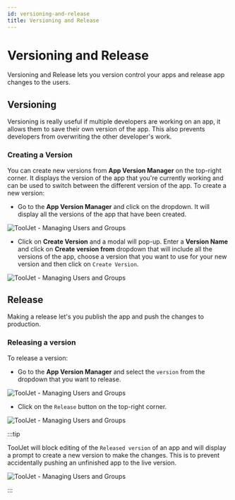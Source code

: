 ```yaml
---
id: versioning-and-release
title: Versioning and Release
---
```


# Versioning and Release

Versioning and Release lets you version control your apps and release app changes to the users. 

## Versioning

Versioning is really useful if multiple developers are working on an app, it allows them to save their own version of the app. This also prevents developers from overwriting the other developer's work. 

### Creating a Version

You can create new versions from **App Version Manager** on the top-right corner. It displays the version of the app that you're currently working and can be used to switch between the different version of the app. To create a new version:

- Go to the **App Version Manager** and click on the dropdown. It will display all the versions of the app that have been created.

<div style={{textAlign: 'center'}}>

![ToolJet - Managing Users and Groups](/img/tutorial/versioning-and-release/appversion.png)

</div>

- Click on **Create Version** and a modal will pop-up. Enter a **Version Name** and click on **Create version from** dropdown that will include all the versions of the app, choose a version that you want to use for your new version and then click on `Create Version`.

<div style={{textAlign: 'center'}}>

![ToolJet - Managing Users and Groups](/img/tutorial/versioning-and-release/modal.png)

</div>

## Release

Making a release let's you publish the app and push the changes to production.

### Releasing a version

To release a version:

- Go to the **App Version Manager** and select the `version` from the dropdown that you want to release.

<div style={{textAlign: 'center'}}>

![ToolJet - Managing Users and Groups](/img/tutorial/versioning-and-release/versiondropdown.png)

</div>

- Click on the `Release` button on the top-right corner.

<div style={{textAlign: 'center'}}>

![ToolJet - Managing Users and Groups](/img/tutorial/versioning-and-release/release.png)

</div>


:::tip 

ToolJet will block editing of the `Released version` of an app and will display a prompt to create a new version to make the changes. This is to prevent accidentally pushing an unfinished app to the live version.

<div style={{textAlign: 'center'}}>

![ToolJet - Managing Users and Groups](/img/tutorial/versioning-and-release/prompt.png)

</div>

:::





